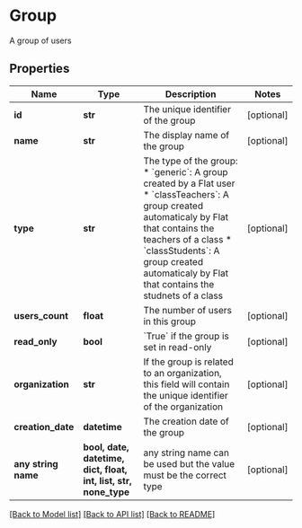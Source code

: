 # Group

A group of users

## Properties
Name | Type | Description | Notes
------------ | ------------- | ------------- | -------------
**id** | **str** | The unique identifier of the group | [optional] 
**name** | **str** | The display name of the group | [optional] 
**type** | **str** | The type of the group: * &#x60;generic&#x60;: A group created by a Flat user * &#x60;classTeachers&#x60;: A group created automaticaly by Flat that contains   the teachers of a class * &#x60;classStudents&#x60;: A group created automaticaly by Flat that contains   the studnets of a class  | [optional] 
**users_count** | **float** | The number of users in this group | [optional] 
**read_only** | **bool** | &#x60;True&#x60; if the group is set in read-only  | [optional] 
**organization** | **str** | If the group is related to an organization, this field will contain the unique identifier of the organization  | [optional] 
**creation_date** | **datetime** | The creation date of the group | [optional] 
**any string name** | **bool, date, datetime, dict, float, int, list, str, none_type** | any string name can be used but the value must be the correct type | [optional]

[[Back to Model list]](../README.md#documentation-for-models) [[Back to API list]](../README.md#documentation-for-api-endpoints) [[Back to README]](../README.md)


